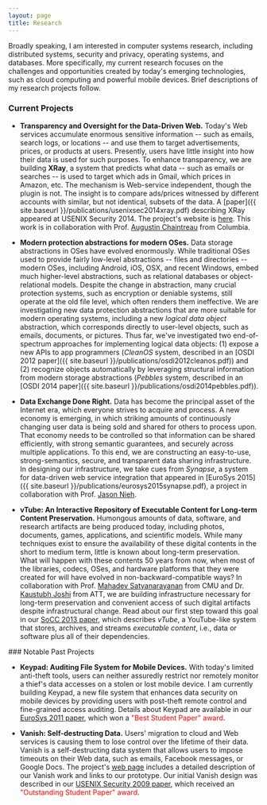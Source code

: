 ```yaml
---
layout: page
title: Research
---
```


Broadly speaking, I am interested in computer systems research, including
distributed systems, security and privacy, operating systems, and
databases. More specifically, my current research focuses on the challenges
and opportunities created by today's emerging technologies, such as cloud
computing and powerful mobile devices.  Brief descriptions of my research projects follow.

### Current Projects

* **Transparency and Oversight for the Data-Driven Web.**
  Today's Web services accumulate enormous sensitive information -- such as emails, search logs, or locations -- and use them to target advertisements, prices, or products at users. Presently, users have little insight into how their data is used for such purposes. To enhance transparency, we are building **XRay**, a system that predicts what data -- such as emails or searches -- is used to target which ads in Gmail, which prices in Amazon, etc. The mechanism is Web-service independent, though the plugin is not. The insight is to compare ads/prices witnessed by different accounts with similar, but not identical, subsets of the data.  A [paper]({{ site.baseurl }}/publications/usenixsec2014xray.pdf) describing XRay appeared at USENIX Security 2014.  The project's website is [here](http://xray.cs.columbia.edu). This work is in collaboration with Prof. [Augustin Chaintreau](http://www.cs.columbia.edu/~augustin/) from Columbia.

* **Modern protection abstractions for modern OSes.**
Data storage abstractions in OSes have evolved enormously. While traditional OSes used to provide fairly low-level abstractions -- files and directories -- modern OSes, including Android, iOS, OSX, and recent Windows, embed much higher-level abstractions, such as relational databases or object-relational models. Despite the change in abstraction, many crucial protection systems, such as encryption or deniable systems, still operate at the old file level, which often renders them ineffective. We are investigating new data protection abstractions
that are more suitable for modern operating systems, including a new *logical data object* abstraction, which corresponds directly
to user-level objects, such as emails, documents, or pictures. Thus far, we've investigated two end-of-spectrum approaches for
implementing logical data objects: (1) expose a new APIs to app programmers (*CleanOS* system, described in an [OSDI 2012 paper]({{ site.baseurl }}/publications/osdi2012cleanos.pdf)) and (2) recognize objects automatically by leveraging structural information from modern storage abstractions (*Pebbles* system, described in an [OSDI 2014 paper]({{ site.baseurl }}/publications/osdi2014pebbles.pdf)).

* **Data Exchange Done Right.**
Data has become the principal asset of the Internet era, which everyone strives
to acquire and process. A new economy is emerging, in which striking amounts of continuously
changing user data is being sold and shared for others to process upon. That economy
needs to be controlled so that information can be shared efficiently, with strong semantic
guarantees, and securely across multiple applications. To this end, we are constructing
an easy-to-use, strong-semantics, secure, and transparent data sharing infrastructure.
In designing our infrastructure, we take cues from <i>Synapse</i>, a system for data-driven
web service integration that appeared in [EuroSys 2015]({{ site.baseurl }}/publications/eurosys2015synapse.pdf),
a project in collaboration with Prof. [Jason Nieh](http://www.cs.columbia.edu/~nieh/).

* **vTube: An Interactive Repository of Executable Content for Long-term Content Preservation.**
Humongous amounts of data, software, and research artifacts are being produced today, including photos, documents, games, applications, and
scientific models.  While many techniques exist to ensure the availability of these digital contents in the short to medium term, little is known about long-term preservation. What will happen with these contents 50 years from now, when most of the libraries, codecs, OSes, and hardware platforms that they were created for will have evolved in non-backward-compatible ways? In collaboration with Prof. <a href="http://www.cs.cmu.edu/~satya">Mahadev Satyanarayanan</a> from CMU and Dr. <a href="http://www.research.att.com/people/Joshi_Kaustubh/">Kaustubh Joshi</a> from ATT, we are building infrastructure necessary for long-term preservation and convenient access of such digital artifacts despite
infrastructural change. Read about our first step toward this goal in our <a href="{{ site.baseurl }}/publications/socc2013vtube.pdf">SoCC 2013 paper</a>, which describes <i>vTube</i>, a YouTube-like system that stores, archives, and streams <i>executable content</i>, i.e., data or software plus all of their dependencies.


<div id="notable-projects"></div>
### Notable Past Projects

* **Keypad: Auditing File System for Mobile Devices.**
With today's limited anti-theft tools, users can neither assuredly restrict
nor remotely monitor a thief's data accesses on a stolen or lost mobile device.
I am currently building Keypad, a new file system that enhances data security
on mobile devices by providing users with post-theft remote control and
fine-grained access auditing. Details about Keypad are available in our
<a href="{{ site.baseurl }}/publications/eurosys2011keypad.pdf">EuroSys 2011 paper</a>,
which won a <font color="red">"Best Student Paper" award</font>.

* **Vanish: Self-destructing Data.**
Users' migration to cloud and Web services is causing them to lose
control over the lifetime of their data. Vanish is a self-destructing data
system that allows users to impose timeouts on their Web data, such as emails,
Facebook messages, or Google Docs. The project's
<a href="http://vanish.cs.washington.edu/">web page</a> includes a detailed
description of our Vanish work and links to our prototype. Our initial Vanish
design was described in our 
<a href="{{ site.baseurl }}/publications/usenixsec09-geambasu.pdf">USENIX Security 2009
	paper</a>, which received an <font color="red">"Outstanding Student Paper" award</font>.
